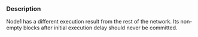 ### Description

Node1 has a different execution result from the rest of the network. Its
non-empty blocks after initial execution delay should never be committed. 

